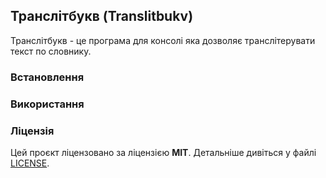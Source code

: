 ## Транслітбукв (Translitbukv)
Транслітбукв - це програма для консолі яка дозволяє транслітерувати текст по словнику.

### Встановлення

###  Використання

### Ліцензія
Цей проєкт ліцензовано за ліцензією **MIT**. Детальніше дивіться у файлі [LICENSE](LICENSE).